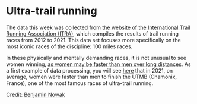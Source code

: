 # Ultra-trail running

The data this week was collected from [the website of the International Trail Running Association (ITRA)](https://itra.run/Races/FindRaceResults), which compiles the results of trail running races from 2012 to 2021. This data set focuses more specifically on the most iconic races of the discipline: 100 miles races. 

In these physically and mentally demanding races, it is not unusual to see women winning, [as women may be faster than men over long distances](https://www.runnersworld.com/uk/news/a36528666/ultrarunning-more-popular-than-ever/). As a first example of data processing, you will see [here](https://bjnnowak.netlify.app/2021/09/18/r-web-scraping-with-rvest/) that in 2021, on average, women were faster than men to finish the UTMB (Chamonix, France), one of the most famous races of ultra-trail running. 

Credit: [Benjamin Nowak](https://twitter.com/BjnNowak)

